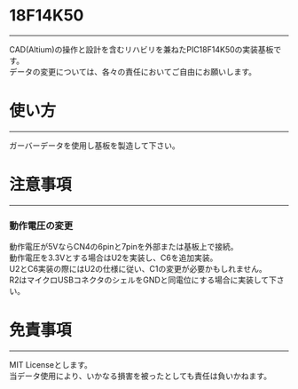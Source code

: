 # 18F14K50
----
CAD(Altium)の操作と設計を含むリハビリを兼ねたPIC18F14K50の実装基板です。<br>
データの変更については、各々の責任においてご自由にお願いします。<br>


# 使い方
----
ガーバーデータを使用し基板を製造して下さい。<br>

# 注意事項
----
### 動作電圧の変更<br>
動作電圧が5VならCN4の6pinと7pinを外部または基板上で接続。<br>
動作電圧を3.3Vとする場合はU2を実装し、C6を追加実装。<br>
U2とC6実装の際にはU2の仕様に従い、C1の変更が必要かもしれません。<br>
R2はマイクロUSBコネクタのシェルをGNDと同電位にする場合に実装して下さい。<br>


# 免責事項
----
MIT Licenseとします。<br>
当データ使用により、いかなる損害を被ったとしても責任は負いかねます。<br>

